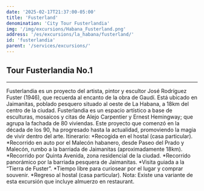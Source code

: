 ```yaml
---
date: '2025-02-17T21:37:00-05:00'
title: 'Fusterland'
denomination: 'City Tour Fusterlandia'
img: '/img/excursions/Habana_Fusterland.png'
address: '/es/excursions/la_habana/fusterland/'
id: 'fusterlandia'
parent: '/services/excursions/'
---
```


## Tour Fusterlandia No.1
---

Fusterlandia es un proyecto del artista, pintor y escultor José Rodríguez Fuster (1946), que recuerda al encanto de la obra de Gaudí. Está ubicado en Jaimanitas, poblado pesquero situado al oeste de La Habana, a 18km del centro de la ciudad.
Fusterlandia es un espacio artístico a base de esculturas, mosaicos y citas de Alejo Carpentier y Ernest Hemingway; que agrupa la fachada de 80 viviendas. Este proyecto que comenzó en la década de los 90, ha progresado hasta la actualidad, promoviendo la magia de vivir dentro del arte.
Itinerario:
*Recogida en el hostal (casa particular).
*Recorrido en auto por el Malecón habanero, desde Paseo del Prado y Malecón, rumbo a la barriada de Jaimanitas (aproximadamente 18km).
*Recorrido por Quinta Avenida, zona residencial de la ciudad.
*Recorrido panorámico por la barriada pesquera de Jaimanitas.
*Visita guiada a la “Tierra de Fuster”.
*Tiempo libre para curiosear por el lugar y comprar souvenir.
*Regreso al hostal (casa particular).
Nota: Existe una variante de esta excursión que incluye almuerzo en restaurant.

